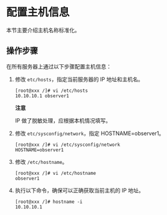 配置主机信息 
===========================

本节主要介绍主机名称标准化。

操作步骤 
-------------------------

在所有服务器上通过以下步骤配置主机信息：

1. 修改 `etc/hosts`，指定当前服务器的 IP 地址和主机名。

   ```unknow
   [root@xxx /]# vi /etc/hosts
   10.10.10.1 observer1
   ```

   
   **注意**

   

   IP 做了脱敏处理，应根据本机情况填写。
   

2. 修改 `etc/sysconfig/network`，指定 HOSTNAME=observer1。

   ```unknow
   [root@xxx /]# vi /etc/sysconfig/network
   HOSTNAME=observer1
   ```

   

3. 修改 `/etc/hostname`。

   ```unknow
   [root@xxx /]# vi /etc/hostname
   observer1
   ```

   

4. 执行以下命令，确保可以正确获取当前主机的 IP 地址。

   ```unknow
   [root@xxx /]# hostname -i
   10.10.10.1
   ```

   



